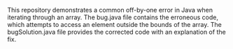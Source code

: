 This repository demonstrates a common off-by-one error in Java when iterating through an array. The bug.java file contains the erroneous code, which attempts to access an element outside the bounds of the array. The bugSolution.java file provides the corrected code with an explanation of the fix.